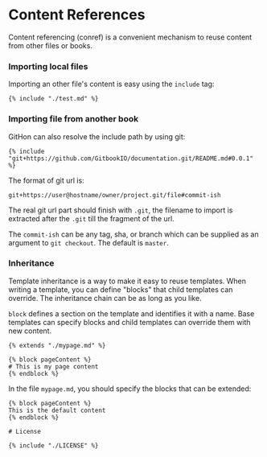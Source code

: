 # Content References

Content referencing (conref) is a convenient mechanism to reuse content from other files or books.

### Importing local files

Importing an other file's content is easy using the `include` tag:

```
{% include "./test.md" %}
```

### Importing file from another book

GitHon can also resolve the include path by using git:

```
{% include "git+https://github.com/GitbookIO/documentation.git/README.md#0.0.1" %}
```

The format of git url is:

```
git+https://user@hostname/owner/project.git/file#commit-ish
```

The real git url part should finish with `.git`, the filename to import is extracted after the `.git` till the fragment of the url.

The `commit-ish` can be any tag, sha, or branch which can be supplied as an argument to `git checkout`. The default is `master`.

### Inheritance

Template inheritance is a way to make it easy to reuse templates. When writing a template, you can define "blocks" that child templates can override. The inheritance chain can be as long as you like.

`block` defines a section on the template and identifies it with a name. Base templates can specify blocks and child templates can override them with new content.

```
{% extends "./mypage.md" %}

{% block pageContent %}
# This is my page content
{% endblock %}
```

In the file `mypage.md`, you should specify the blocks that can be extended:

```
{% block pageContent %}
This is the default content
{% endblock %}

# License

{% include "./LICENSE" %}
```

